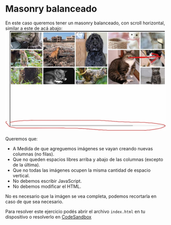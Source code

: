 # Masonry balanceado

En este caso queremos tener un masonry balanceado, con scroll horizontal, similar a este de acá abajo:
![01](./screenshot.jpg)

Queremos que:
* A Medida de que agreguemos imágenes se vayan creando nuevas columnas (no filas).
* Que no queden espacios libres arriba y abajo de las columnas (excepto de la última).
* Que no todas las imágenes ocupen la misma cantidad de espacio vertical.
* No debemos escribir JavaScript.
* No debemos modificar el HTML.

No es necesario que la imágen se vea completa, podemos recortarla en caso de que sea necesario.

Para resolver este ejercicio podés abrir el archivo `index.html` en tu dispositivo o resolverlo en [CodeSandbox](https://codesandbox.io/s/github/goncy/interview-challenges/tree/main/proyectos-live/grilla-simetrica)